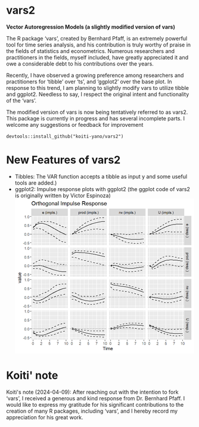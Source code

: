 # vars2
**Vector Autoregression Models (a slightly modified version of vars)**

The R package ‘vars’, created by Bernhard Pfaff, is an extremely powerful tool for time series analysis, and his contribution is truly worthy of praise in the fields of statistics and econometrics. Numerous researchers and practitioners in the fields, myself included, have greatly appreciated it and owe a considerable debt to his contributions over the years.

Recently, I have observed a growing preference among researchers and practitioners for ‘tibble’ over ‘ts’, and ‘ggplot2’ over the base plot. In response to this trend, I am planning to slightly modify vars to utilize tibble and ggplot2.  Needless to say, I respect the original intent and functionality of the ‘vars’.

The modified version of vars is now being tentatively referred to as vars2. This package is currently in progress and has several incomplete parts. I welcome any suggestions or feedback for improvement

```
devtools::install_github("koiti-yano/vars2")
```

# New Features of vars2
+ Tibbles: The VAR function accepts a tibble as input y and some useful tools are added.)
+ ggplot2: Impulse response plots with ggplot2 (the ggplot code of vars2 is originally written by Victor Espinoza)
![Screenshot of ](tools/figure/plot_irf_with_vars2.png)

# Koiti' note
Koiti's note (2024-04-09): After reaching out with the intention to fork ‘vars’, I received a generous and kind response from Dr. Bernhard Pfaff. I would like to express my gratitude for his significant contributions to the creation of many R packages, including ‘vars’, and I hereby record my appreciation for his great work.
